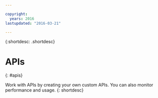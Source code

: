 ```yaml
---

copyright:
  years: 2016
lastupdated: "2016-03-21"

---
```


{:shortdesc: .shortdesc} 


# APIs
{: #apis}



Work with APIs by creating your own custom APIs. You can also monitor performance and usage.
{: shortdesc}
